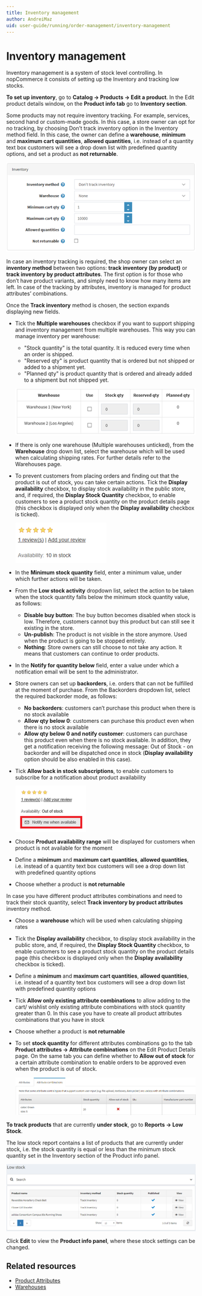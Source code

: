 ```yaml
---
title: Inventory management
author: AndreiMaz
uid: user-guide/running/order-management/inventory-management
---
```

# Inventory management

Inventory management is a system of stock level controlling. In nopCommerce it consists of setting up the Inventory and tracking low stocks.

**To set up inventory**, go to **Catalog → Products → Edit a product**. In the Edit product details window, on the **Product info tab** go to **Inventory section**.

Some products may not require inventory tracking. For example, services, second hand or custom-made goods. In this case, a store owner can opt for no tracking, by choosing Don’t track inventory option in the Inventory method field. In this case, the owner can define a **warehouse**, **minimum** and **maximum cart quantities**, **allowed quantities**, i.e. instead of a quantity text box customers will see a drop down list with predefined quantity options, and set a product as **not returnable**.

![Inventory](_static/inventory-management/inventory.png)

In case an inventory tracking is required, the shop owner can select an **inventory method** between two options: **track inventory (by product)** or **track inventory by product attributes**. The first option is for those who don’t have product variants, and simply need to know how many items are left. In case of the tracking by attributes, inventory is managed for product attributes’ combinations.

Once the **Track inventory** method is chosen, the section expands displaying new fields.

* Tick the **Multiple warehouses** checkbox if you want to support shipping and inventory management from multiple warehouses. This way you can manage inventory per warehouse:
  * "Stock quantity" is the total quantity. It is reduced every time when an order is shipped.
  * "Reserved qty" is product quantity that is ordered but not shipped or added to a shipment yet.
  * "Planned qty" is product quantity that is ordered and already added to a shipment but not shipped yet.

  ![Warehouses](_static/inventory-management/warehouses.png)
* If there is only one warehouse (Multiple warehouses unticked), from the **Warehouse** drop down list, select the warehouse which will be used when calculating shipping rates. For further details refer to the Warehouses page.
* To prevent customers from placing orders and finding out that the product is out of stock, you can take certain actions. Tick the **Display availability** checkbox, to display stock availability in the public store, and, if required, the **Display Stock Quantity** checkbox, to enable customers to see a product stock quantity on the product details page (this checkbox is displayed only when the **Display availability** checkbox is ticked).

  ![availability](_static/inventory-management/stock-quantity.png)
* In the **Minimum stock quantity** field, enter a minimum value, under which further actions will be taken.
* From the **Low stock activity** dropdown list, select the action to be taken when the stock quantity falls below the minimum stock quantity value, as follows:
  * **Disable buy button**: The buy button becomes disabled when stock is low. Therefore, customers cannot buy this product but can still see it existing in the store.
  * **Un-publish**: The product is not visible in the store anymore. Used when the product is going to be stopped entirely.
  * **Nothing**: Store owners can still choose to not take any action. It means that customers can continue to order products.
* In the **Notify for quantity below** field, enter a value under which a notification email will be sent to the administrator.
* Store owners can set up **backorders**, i.e. orders that can not be fulfilled at the moment of purchase. From the Backorders dropdown list, select the required backorder mode, as follows:
  * **No backorders**: customers can’t purchase this product when there is no stock available
  * **Allow qty below 0**: customers can purchase this product even when there is no stock available
  * **Allow qty below 0 and notify customer**: customers can purchase this product even when there is no stock available. In addition, they get a notification receiving the following message: Out of Stock - on backorder and will be dispatched once in stock (**Display availability** option should be also enabled in this case).
* Tick **Allow back in stock subscriptions**, to enable customers to subscribe for a notification about product availability

  ![subscribe](_static/inventory-management/stock-subscription.png)
* Choose **Product availability range** will be displayed for customers when product is not available for the moment
* Define a **minimum** and **maximum cart quantities**, **allowed quantities**, i.e. instead of a quantity text box customers will see a drop down list with predefined quantity options
* Choose whether a product is **not returnable**

In case you have different product attributes combinations and need to track their stock quantity, select **Track inventory by product attributes** inventory method.

* Choose a **warehouse** which will be used when calculating shipping rates
* Tick the **Display availability** checkbox, to display stock availability in the public store, and, if required, the **Display Stock Quantity** checkbox, to enable customers to see a product stock quantity on the product details page (this checkbox is displayed only when the **Display availability** checkbox is ticked).
* Define a **minimum** and **maximum cart quantities**, **allowed quantities**, i.e. instead of a quantity text box customers will see a drop down list with predefined quantity options
* Tick **Allow only existing attribute combinations** to allow adding to the cart/ wishlist only existing attribute combinations with stock quantity greater than 0. In this case you have to create all product attributes combinations that you have in stock
* Choose whether a product is **not returnable**
* To set **stock quantity** for different attributes combinations go to the tab **Product attributes → Attribute combinations** on the Edit Product Details page. On the same tab you can define whether to **Allow out of stock** for a certain attribute combination to enable orders to be approved even when the product is out of stock.

  ![Attribute combinations](_static/inventory-management/atribute-combinations.png)

**To track products** that are currently **under stock**, go to **Reports → Low Stock**.

The low stock report contains a list of products that are currently under stock, i.e. the stock quantity is equal or less than the minimum stock quantity set in the Inventory section of the Product info panel.

![Low stock](_static/inventory-management/low-stock.png)

Click **Edit** to view the **Product info panel**, where these stock settings can be changed.

## Related resources

* [Product Attributes](xref:user-guide/running/product-management/attributes/product-attributes)
* [Warehouses](xref:user-guide/configuring/settingup/shipping/warehouses)
